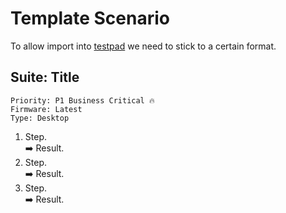 # Template Scenario

To allow import into [testpad](https://satoshilabs.ontestpad.com/) we need to stick to a certain format.

## Suite: Title 

```
Priority: P1 Business Critical 🔥
Firmware: Latest
Type: Desktop
```

1. Step.\
  ➡️ Result.
2. Step.\
  ➡️ Result.
3. Step.\
  ➡️ Result.
